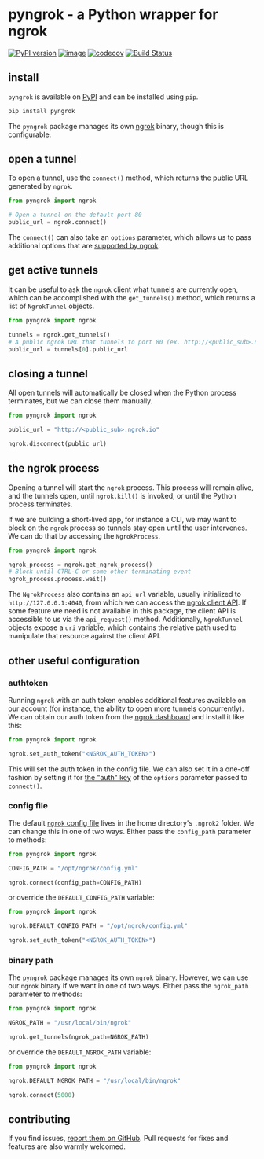 # pyngrok - a Python wrapper for ngrok

[![PyPI version](https://badge.fury.io/py/pyngrok.svg)](https://badge.fury.io/py/pyngrok)
[![image](https://img.shields.io/pypi/pyversions/pyngrok.svg)](https://pypi.org/project/pyngrok/)
[![codecov](https://codecov.io/gh/alexdlaird/pyngrok/branch/master/graph/badge.svg)](https://codecov.io/gh/alexdlaird/pyngrok)
[![Build Status](https://travis-ci.org/alexdlaird/pyngrok.svg?branch=master)](https://travis-ci.org/alexdlaird/pyngrok)

## install

`pyngrok` is available on [PyPI](https://pypi.org/project/pyngrok/) and can be installed
using `pip`.

```sh
pip install pyngrok
```

The `pyngrok` package manages its own [ngrok](https://ngrok.com/) binary, though this is
configurable.

## open a tunnel

To open a tunnel, use the `connect()` method, which returns the public URL generated by `ngrok`.

```python
from pyngrok import ngrok

# Open a tunnel on the default port 80
public_url = ngrok.connect()
```

The `connect()` can also take an `options` parameter, which allows us to pass additional options
that are [supported by ngrok](https://ngrok.com/docs#tunnel-definitions).

## get active tunnels

It can be useful to ask the `ngrok` client what tunnels are currently open, which can be
accomplished with the `get_tunnels()` method, which returns a list of `NgrokTunnel` objects.

```python
from pyngrok import ngrok

tunnels = ngrok.get_tunnels()
# A public ngrok URL that tunnels to port 80 (ex. http://<public_sub>.ngrok.io)
public_url = tunnels[0].public_url
```

## closing a tunnel

All open tunnels will automatically be closed when the Python process terminates, but we can
close them manually.

```python
from pyngrok import ngrok

public_url = "http://<public_sub>.ngrok.io"

ngrok.disconnect(public_url)
```

## the ngrok process

Opening a tunnel will start the `ngrok` process. This process will remain alive, and the tunnels
open, until `ngrok.kill()` is invoked, or until the Python process terminates.

If we are building a short-lived app, for instance a CLI, we may want to block on the `ngrok`
process so tunnels stay open until the user intervenes. We can do that by accessing the `NgrokProcess`.

```python
from pyngrok import ngrok

ngrok_process = ngrok.get_ngrok_process()
# Block until CTRL-C or some other terminating event
ngrok_process.process.wait()
```

The `NgrokProcess` also contains an `api_url` variable, usually initialized to
`http://127.0.0.1:4040`, from which we can access the [ngrok client API](https://ngrok.com/docs#client-api).
If some feature we need is not available in this package, the client API is accessible to us via the
`api_request()` method. Additionally, `NgrokTunnel` objects expose a `uri` variable, which contains
the relative path used to manipulate that resource against the client API.

## other useful configuration

### authtoken

Running `ngrok` with an auth token enables additional features available on our account (for
instance, the ability to open more tunnels concurrently). We can obtain our auth token from
the [ngrok dashboard](https://dashboard.ngrok.com) and install it like this:

```python
from pyngrok import ngrok

ngrok.set_auth_token("<NGROK_AUTH_TOKEN>")
```

This will set the auth token in the config file. We can also set it in a one-off fashion by
setting it for [the "auth" key](https://ngrok.com/docs#tunnel-definitions) of the `options` parameter
passed to `connect()`.

### config file

The default [`ngrok` config file](https://ngrok.com/docs#config) lives in the home
directory's `.ngrok2` folder. We can change this in one of two ways. Either pass the
`config_path` parameter to methods:

```python
from pyngrok import ngrok

CONFIG_PATH = "/opt/ngrok/config.yml"

ngrok.connect(config_path=CONFIG_PATH)
```

or override the `DEFAULT_CONFIG_PATH` variable:

```python
from pyngrok import ngrok

ngrok.DEFAULT_CONFIG_PATH = "/opt/ngrok/config.yml"

ngrok.set_auth_token("<NGROK_AUTH_TOKEN>")
```

### binary path

The `pyngrok` package manages its own `ngrok` binary. However, we can use our `ngrok` binary if we
want in one of two ways.  Either pass the `ngrok_path` parameter to methods:

```python
from pyngrok import ngrok

NGROK_PATH = "/usr/local/bin/ngrok"

ngrok.get_tunnels(ngrok_path=NGROK_PATH)
```

or override the `DEFAULT_NGROK_PATH` variable:

```python
from pyngrok import ngrok

ngrok.DEFAULT_NGROK_PATH = "/usr/local/bin/ngrok"

ngrok.connect(5000)
```

## contributing

If you find issues, [report them on GitHub](https://github.com/alexdlaird/pyngrok/issues). Pull
requests for fixes and features are also warmly welcomed.
